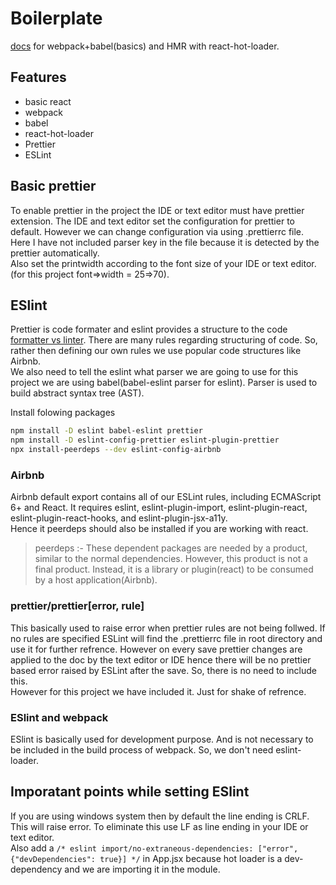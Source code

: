 # Boilerplate

[docs](https://docs.google.com/document/d/1DkOYLjroCwYiykL0hdZVTVXWsRx_lPEzdDjEma4G0po/edit#heading=h.dxp0w9fvf833) for webpack+babel(basics) and HMR with react-hot-loader.

## Features

- basic react
- webpack
- babel
- react-hot-loader
- Prettier
- ESLint

## Basic prettier

To enable prettier in the project the IDE or text editor must have prettier extension. The IDE and text editor set the configuration for prettier to default. However we can change configuration via using .prettierrc file.  
Here I have not included parser key in the file because it is detected by the prettier automatically.  
Also set the printwidth according to the font size of your IDE or text editor.(for this project font=>width = 25=>70).

## ESlint

Prettier is code formater and eslint provides a structure to the code [formatter vs linter](https://medium.com/@awesomecode/format-code-vs-and-lint-code-95613798dcb3). There are many rules regarding structuring of code. So, rather then defining our own rules we use popular code structures like Airbnb.  
We also need to tell the eslint what parser we are going to use for this project we are using babel(babel-eslint parser for eslint).
Parser is used to build abstract syntax tree (AST).

Install folowing packages

```bash
npm install -D eslint babel-eslint prettier
npm install -D eslint-config-prettier eslint-plugin-prettier
npx install-peerdeps --dev eslint-config-airbnb
```

### Airbnb

Airbnb default export contains all of our ESLint rules, including ECMAScript 6+ and React. It requires eslint, eslint-plugin-import, eslint-plugin-react, eslint-plugin-react-hooks, and eslint-plugin-jsx-a11y.  
Hence it peerdeps should also be installed if you are working with react.

> peerdeps :- These dependent packages are needed by a product, similar to the normal dependencies. However, this product is not a final product. Instead, it is a library or plugin(react) to be consumed by a host application(Airbnb).

### prettier/prettier[error, rule]

This basically used to raise error when prettier rules are not being follwed. If no rules are specified ESLint will find the .prettierrc file in root directory and use it for further refrence. However on every save prettier changes are applied to the doc by the text editor or IDE hence there will be no prettier based error raised by ESLint after the save. So, there is no need to include this.  
However for this project we have included it. Just for shake of refrence.

### ESlint and webpack

ESlint is basically used for development purpose. And is not necessary to be included in the build process of webpack. So, we don't need eslint-loader.

## Imporatant points while setting ESlint

If you are using windows system then by default the line ending is CRLF. This will raise error. To eliminate this use LF as line ending in your IDE or text editor.  
Also add a
`/* eslint import/no-extraneous-dependencies: ["error", {"devDependencies": true}] */`
in App.jsx because hot loader is a dev-dependency and we are importing it in the module.
